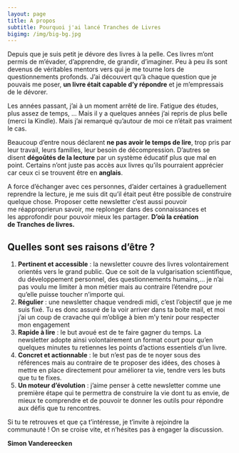 ```yaml
---
layout: page
title: A propos
subtitle: Pourquoi j'ai lancé Tranches de Livres
bigimg: /img/big-bg.jpg
---
```


Depuis que je suis petit je dévore des livres à la pelle. Ces livres m’ont permis de m’évader, d’apprendre, de grandir, d’imaginer. Peu à peu ils sont devenus de véritables mentors vers qui je me tourne lors de questionnements profonds. J’ai découvert qu’à chaque question que je pouvais me poser, **un livre était capable d’y répondre** et je m’empressais de le dévorer.

Les années passant, j’ai à un moment arrêté de lire. Fatigue des études, plus assez de temps, … Mais il y a quelques années j’ai repris de plus belle (merci la Kindle). Mais j’ai remarqué qu’autour de moi ce n’était pas vraiment le cas.

Beaucoup d’entre nous déclarent **ne pas avoir le temps de lire**, trop pris par leur travail, leurs familles, leur besoin de décompression. D’autres se disent **dégoûtés de la lecture** par un système éducatif plus que mal en point. Certains n’ont juste pas accès aux livres qu’ils pourraient apprécier car ceux ci se trouvent être en **anglais**.

A force d’échanger avec ces personnes, d’aider certaines à graduellement reprendre la lecture, je me suis dit qu’il était peut être possible de construire quelque chose. Proposer cette newsletter c’est aussi pouvoir me réapproprierun savoir, me replonger dans des connaissances et les approfondir pour pouvoir mieux les partager. **D’où la création de Tranches de livres.**

## Quelles sont ses raisons d’être ?

1. **Pertinent et accessible** : la newsletter couvre des livres volontairement orientés vers le grand public. Que ce soit de la vulgarisation scientifique, du développement personnel, des questionnements humains,… je n’ai pas voulu me limiter à mon métier mais au contraire l’étendre pour qu’elle puisse toucher n’importe qui.
2. **Régulier** : une newsletter chaque vendredi midi, c’est l’objectif que je me suis fixé. Tu es donc assuré de la voir arriver dans ta boite mail, et moi j’ai un coup de cravache qui m’oblige à bien m’y tenir pour respecter mon engagement
3. **Rapide à lire** : le but avoué est de te faire gagner du temps. La newsletter adopte ainsi volontairement un format court pour qu’en quelques minutes tu retiennes les points d’actions essentiels d’un livre.
4. **Concret et actionnable** : le but n’est pas de te noyer sous des références mais au contraire de te proposer des idées, des choses à mettre en place directement pour améliorer ta vie, tendre vers les buts que tu te fixes.
5. **Un moteur d’évolution** : j’aime penser à cette newsletter comme une première étape qui te permettra de construire la vie dont tu as envie, de mieux te comprendre et de pouvoir te donner les outils pour répondre aux défis que tu rencontres.

Si tu te retrouves et que ça t’intéresse, je t’invite à rejoindre la communauté ! On se croise vite, et n’hésites pas à engager la discussion.

**Simon Vandereecken**
